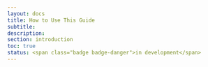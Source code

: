 ```yaml
---
layout: docs
title: How to Use This Guide
subtitle:
description:
section: introduction
toc: true
status: <span class="badge badge-danger">in development</span>
---
```


